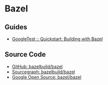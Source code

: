 # Bazel

## Guides

- [GoogleTest :: Quickstart: Building with Bazel](https://google.github.io/googletest/quickstart-bazel.html)

## Source Code

- [GitHub: bazelbuild/bazel](https://github.com/bazelbuild/bazel)
- [Sourcegraph: bazelbuild/bazel](https://sourcegraph.com/github.com/bazelbuild/bazel)
- [Google Open Source: bazel/bazel](https://cs.opensource.google/bazel/bazel)
